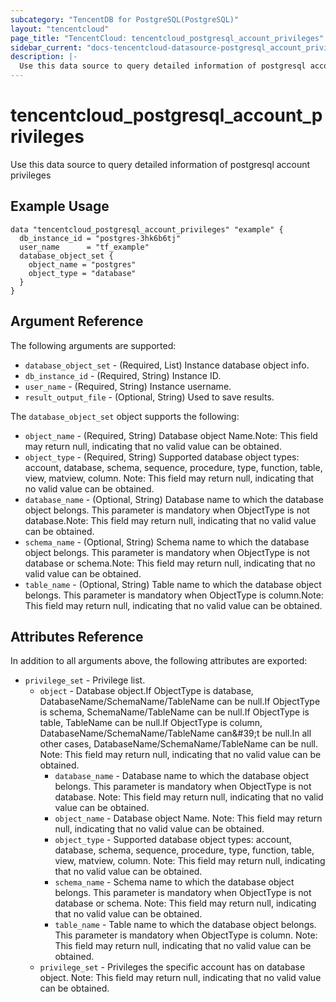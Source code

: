 ```yaml
---
subcategory: "TencentDB for PostgreSQL(PostgreSQL)"
layout: "tencentcloud"
page_title: "TencentCloud: tencentcloud_postgresql_account_privileges"
sidebar_current: "docs-tencentcloud-datasource-postgresql_account_privileges"
description: |-
  Use this data source to query detailed information of postgresql account privileges
---
```


# tencentcloud_postgresql_account_privileges

Use this data source to query detailed information of postgresql account privileges

## Example Usage

```hcl
data "tencentcloud_postgresql_account_privileges" "example" {
  db_instance_id = "postgres-3hk6b6tj"
  user_name      = "tf_example"
  database_object_set {
    object_name = "postgres"
    object_type = "database"
  }
}
```

## Argument Reference

The following arguments are supported:

* `database_object_set` - (Required, List) Instance database object info.
* `db_instance_id` - (Required, String) Instance ID.
* `user_name` - (Required, String) Instance username.
* `result_output_file` - (Optional, String) Used to save results.

The `database_object_set` object supports the following:

* `object_name` - (Required, String) Database object Name.Note: This field may return null, indicating that no valid value can be obtained.
* `object_type` - (Required, String) Supported database object types: account, database, schema, sequence, procedure, type, function, table, view, matview, column. Note: This field may return null, indicating that no valid value can be obtained.
* `database_name` - (Optional, String) Database name to which the database object belongs. This parameter is mandatory when ObjectType is not database.Note: This field may return null, indicating that no valid value can be obtained.
* `schema_name` - (Optional, String) Schema name to which the database object belongs. This parameter is mandatory when ObjectType is not database or schema.Note: This field may return null, indicating that no valid value can be obtained.
* `table_name` - (Optional, String) Table name to which the database object belongs. This parameter is mandatory when ObjectType is column.Note: This field may return null, indicating that no valid value can be obtained.

## Attributes Reference

In addition to all arguments above, the following attributes are exported:

* `privilege_set` - Privilege list.
  * `object` - Database object.If ObjectType is database, DatabaseName/SchemaName/TableName can be null.If ObjectType is schema, SchemaName/TableName can be null.If ObjectType is table, TableName can be null.If ObjectType is column, DatabaseName/SchemaName/TableName can&amp;#39;t be null.In all other cases, DatabaseName/SchemaName/TableName can be null. Note: This field may return null, indicating that no valid value can be obtained.
    * `database_name` - Database name to which the database object belongs. This parameter is mandatory when ObjectType is not database. Note: This field may return null, indicating that no valid value can be obtained.
    * `object_name` - Database object Name. Note: This field may return null, indicating that no valid value can be obtained.
    * `object_type` - Supported database object types: account, database, schema, sequence, procedure, type, function, table, view, matview, column. Note: This field may return null, indicating that no valid value can be obtained.
    * `schema_name` - Schema name to which the database object belongs. This parameter is mandatory when ObjectType is not database or schema. Note: This field may return null, indicating that no valid value can be obtained.
    * `table_name` - Table name to which the database object belongs. This parameter is mandatory when ObjectType is column. Note: This field may return null, indicating that no valid value can be obtained.
  * `privilege_set` - Privileges the specific account has on database object. Note: This field may return null, indicating that no valid value can be obtained.


